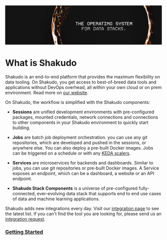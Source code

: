 ![banner](images/shakudo-banner.jpg)
# What is Shakudo
Shakudo is an end-to-end platform that provides the maximum flexibility on data tooling. On Shakudo, you get access to best-of-breed data tools and applications without DevOps overhead, all within your own cloud or on prem environment. Read more on [our website](https://shakudo.io/).


On Shakudo, the workflow is simplified with the Shakudo components:

- **Sessions** are unified development environments with pre-configured packages, mounted credentials, network connections and connections to other components in your Shakudo environment to quickly start building.

- **Jobs** are batch job deployment orchestration. you can use any git repositories, which are developed and pushed in the sessions, or anywhere else. You can also deploy a pre-built Docker images. Jobs can be triggered on a schedule or with any [KEDA scalers](https://keda.sh/docs/2.10/scalers/).

- **Services** are microservices for backends and dashboards. Similar to jobs, you can use git repositories or pre-built Docker images. A Service exposes an endpoint, which can be a dashboard, a website or an API endpoint.

- **Shakudo Stack Components** is a universe of pre-configured fully-connected, ever-evolving data stack that supports end to end use cases of data and machine learning applications.

Shakudo adds new integrations every day. Visit our [integration page](https://www.shakudo.io/integrations) to see the latest list. If you can't find the tool you are looking for, please send us an [integration request](https://www.shakudo.io/contact-us).

### [Getting Started](/introduction/get-started)